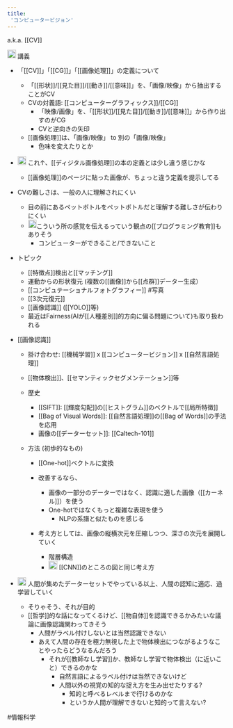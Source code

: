 ```yaml
---
title:
 'コンピュータービジョン'
---
```


a.k.a. [[CV]]

<img src='https://scrapbox.io/api/pages/blu3mo-public/情報科学の達人/icon' alt='情報科学の達人.icon' height="19.5"/> 講義
- 「[[CV]]」「[[CG]]」「[[画像処理]]」の定義について
    - 「[[形状]]/[[見た目]]/[[動き]]/[[意味]]」を、「画像/映像」から抽出することがCV
    - CVの対義語: [[コンピューターグラフィックス]]/[[CG]]
        - 「映像/画像」を、「[[形状]]/[[見た目]]/[[動き]]/[[意味]]」から作り出すのがCG
        - CVと逆向きの矢印
    - [[画像処理]]は、「画像/映像」 to 別の「画像/映像」
        - 色味を変えたりとか

- <img src='https://scrapbox.io/api/pages/blu3mo-public/blu3mo/icon' alt='blu3mo.icon' height="19.5"/> これ↑、[[ディジタル画像処理]]の本の定義とは少し違う感じかな
    - [[画像処理]]のページに貼った画像が、ちょっと違う定義を提示してる

- CVの難しさは、一般の人に理解されにくい
    - 目の前にあるペットボトルをペットボトルだと理解する難しさが伝わりにくい
    - <img src='https://scrapbox.io/api/pages/blu3mo-public/blu3mo/icon' alt='blu3mo.icon' height="19.5"/>こういう所の感覚を伝えるっていう観点の[[プログラミング教育]]もありそう
        - コンピューターができること/できないこと

- トピック
    - [[特徴点]]検出と[[マッチング]]
    - 運動からの形状復元 (複数の[[画像]]から[[点群]]データー生成）
    - [[コンピュテーショナルフォトグラフィー]] #写真
    - [[3次元復元]]
    - [[画像認識]] ([[YOLO]]等)
    - 最近はFairness(AIが[[人種差別]]的方向に偏る問題について)も取り扱われる

- [[画像認識]]
    - 掛け合わせ: [[機械学習]] x [[コンピュータービジョン]] x [[自然言語処理]]
    - [[物体検出]]、[[セマンティックセグメンテーション]]等

    - 歴史
        - [[SIFT]]: [[輝度勾配]]の[[ヒストグラム]]のベクトルで[[局所特徴]]
        - [[Bag of Visual Words]]: [[自然言語処理]]の[[Bag of Words]]の手法を応用
        - 画像の[[データーセット]]: [[Caltech-101]]

    - 方法 (初歩的なもの)
        - [[One-hot]]ベクトルに変換


        - 改善するなら、
            - 画像の一部分のデーターではなく、認識に適した画像（[[カーネル]]）を使う
            - One-hotではなくもっと複雑な表現を使う
                - NLPの系譜と似たものを感じる
        - 考え方としては、画像の縦横次元を圧縮しつつ、深さの次元を展開していく
            - 階層構造
            - <img src='https://scrapbox.io/api/pages/blu3mo-public/blu3mo/icon' alt='blu3mo.icon' height="19.5"/> [[CNN]]のところの図と同じ考え方


- <img src='https://scrapbox.io/api/pages/blu3mo-public/blu3mo/icon' alt='blu3mo.icon' height="19.5"/> 人間が集めたデーターセットでやっている以上、人間の認知に適応、過学習していく
    - そりゃそう、それが目的
    - [[哲学]]的な話になってくるけど、[[物自体]]を認識できるかみたいな議論に画像認識関わってきそう
        - 人間がラベル付けしないとは当然認識できない
        - あえて人間の存在を極力無視した上で物体検出につながるようなことやったらどうなるんだろう
            - それが[[教師なし学習]]か、教師なし学習で物体検出（に近いこと）できるのかな
                - 自然言語によるラベル付けは当然できないけど
                - 人間以外の視覚の知的な捉え方を生み出せたりする?
                    - 知的と呼べるレベルまで行けるのかな
                    - というか人間が理解できないと知的って言えない?



#情報科学